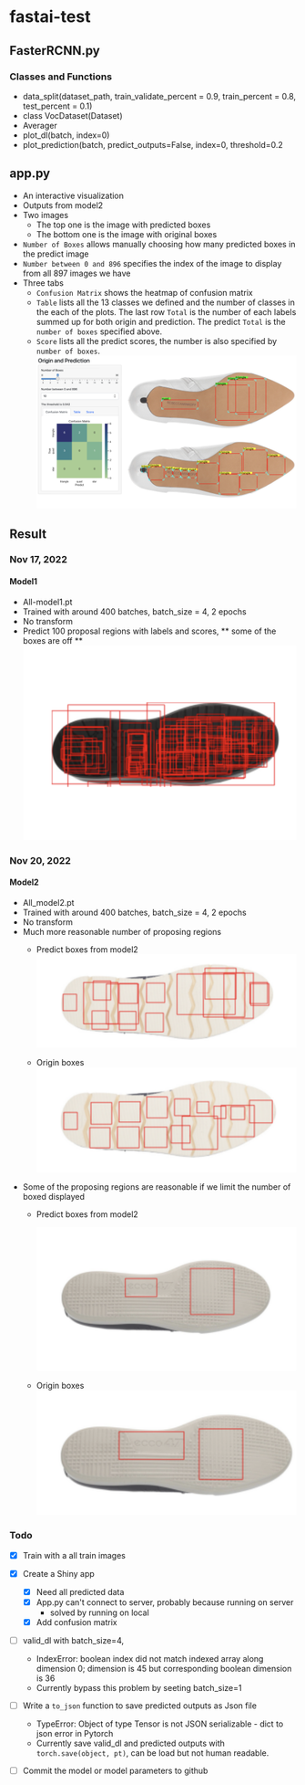 # fastai-test

## FasterRCNN.py
### Classes and Functions
  * data_split(dataset_path, train_validate_percent = 0.9, train_percent = 0.8, test_percent = 0.1)
  * class VocDataset(Dataset)
  * Averager
  * plot_dl(batch, index=0)
  * plot_prediction(batch, predict_outputs=False, index=0, threshold=0.2

## app.py
  * An interactive visualization
  * Outputs from model2
  * Two images
    - The top one is the image with predicted boxes
    - The bottom one is the image with original boxes
  * `Number of Boxes` allows manually choosing how many predicted boxes in the predict image
  * `Number between 0 and 896` specifies the index of the image to display from all 897 images we have
  *  Three tabs
      - `Confusion Matrix` shows the heatmap of confusion matrix
      - `Table` lists all the 13 classes we defined and the number of classes in the each of the plots. The last row `Total` is the number of each labels summed up for both origin and prediction. The predict `Total` is the `number of boxes` specified above.
      - `Score` lists all the predict scores, the number is also specified by `number of boxes`.
  ![Interactive visualization](https://github.com/srvanderplas/fastai-test/blob/main/README_img/Shiny.png)
  
  
## Result
### Nov 17, 2022
#### Model1
  * All-model1.pt
  * Trained with around 400 batches, batch_size = 4, 2 epochs
  * No transform
  * Predict 100 proposal regions with labels and scores, ** some of the boxes are off **
  ![100 porposing regions from model1](https://github.com/srvanderplas/fastai-test/blob/main/README_img/mode1_100_boxes.png)

  
### Nov 20, 2022
#### Model2
  * All_model2.pt
  * Trained with around 400 batches, batch_size = 4, 2 epochs
  * No transform
  * Much more reasonable number of proposing regions
      - Predict boxes from model2
        ![Predict boxes from model2](https://github.com/srvanderplas/fastai-test/blob/main/README_img/model2_001_pred.png)
        
      - Origin boxes
        ![Origin boxes](https://github.com/srvanderplas/fastai-test/blob/main/README_img/model2_001_origin.png)
  * Some of the proposing regions are reasonable if we limit the number of boxed displayed
      - Predict boxes from model2
      
        ![Predict boxes from model2](https://github.com/srvanderplas/fastai-test/blob/main/README_img/model2_002_pred.png)
      
      - Origin boxes
        ![Origin boxes](https://github.com/srvanderplas/fastai-test/blob/main/README_img/model2_002_origin.png)
  
### Todo
  - [X] Train with a all train images
  - [X] Create a Shiny app
      - [X] Need all predicted data
      - [X] App.py can't connect to server, probably because running on server
          + solved by running on local
      - [X] Add confusion matrix
  - [ ] valid_dl with batch_size=4,
      * IndexError: boolean index did not match indexed array along dimension 0; dimension is 45 but corresponding boolean dimension is 36
      * Currently bypass this problem by seeting batch_size=1
  - [ ] Write a `to_json` function to save predicted outputs as Json file
      * TypeError: Object of type Tensor is not JSON serializable - dict to json error in Pytorch
      * Currently save valid_dl and predicted outputs with `torch.save(object, pt)`, can be load but not human readable.
  - [ ] Commit the model or model parameters to github
      
